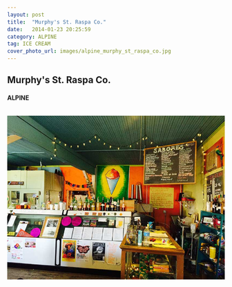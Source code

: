```yaml
---
layout: post
title:  "Murphy's St. Raspa Co."
date:   2014-01-23 20:25:59
category: ALPINE
tag: ICE CREAM
cover_photo_url: images/alpine_murphy_st_raspa_co.jpg
---
```


<div class="section-title">
  <h2>Murphy's St. Raspa Co.</h2>
    <h4>ALPINE</h4>
    <div class="divider-border"></div>
</div> 
<div class="column small-6">
    <p>
    </p>
<div class="column small-6">
    <img src="/images/alpine_murphy_st_raspa_co.jpg">
</div>